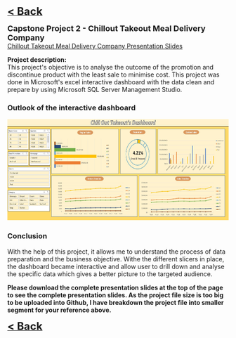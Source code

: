 <a href="javascript:history.back()"><b><font size="+2">< Back</font></b></a>

<b><font size="+1">Capstone Project 2 - Chillout Takeout Meal Delivery Company</font></b><br>
<a><a href="/Projects/Nicholas Yang Jun Hao - Capstone Project 2 - Chill out takeout.pdf" target="_blank">Chillout Takeout Meal Delivery Company Presentation Slides</a><br>

  

**Project description:** <br>
This project's objective is to analyse the outcome of the promotion and discontinue product with the least sale to minimise cost. This project was done in Microsoft's excel interactive dashboard with the data clean and prepare by using Microsoft SQL Server Management Studio.



### Outlook of the interactive dashboard

<img src="images/Capstone 2 dashboard.JPG" height="230"/>

### Conclusion

With the help of this project, it allows me to understand the process of data preparation and the business objective. Withe the different slicers in place, the dashboard became interactive and allow user to drill down and analyse the specific data which gives a better picture to the targeted audience.

<b>
Please download the complete presentation slides at the top of the page to see the complete presentation slides.
As the project file size is too big to be uploaded into Github, I have breakdown the project file into smaller segment for your reference above.
</b>


<a href="javascript:history.back()"><b><font size="+2">< Back</font></b></a>
